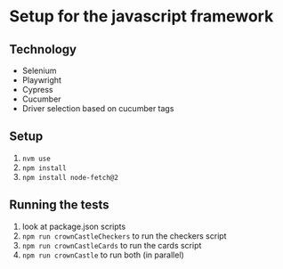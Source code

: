 # Setup for the javascript framework

## Technology
- Selenium
- Playwright
- Cypress
- Cucumber
- Driver selection based on cucumber tags

## Setup 
1. ```nvm use```
2. ```npm install```
3. ```npm install node-fetch@2```

## Running the tests
1. look at package.json scripts
2. ```npm run crownCastleCheckers``` to run the checkers script
3. ```npm run crownCastleCards``` to run the cards script
4. ```npm run crownCastle``` to run both (in parallel)